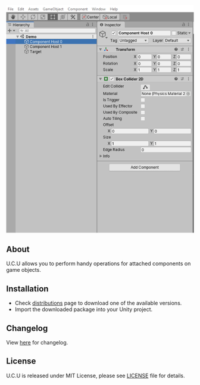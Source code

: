 <p align="center">
  <a href="#"><img src="https://github.com/iozsaygi/unity-component-copier/blob/master/media/showcase.gif"/></a>
</p>

## About
U.C.U allows you to perform handy operations for attached components on game objects.

## Installation
* Check [distributions](https://github.com/iozsaygi/unity-component-utilities/tree/master/dists) page to download one of the available versions.
* Import the downloaded package into your Unity project.

## Changelog
View [here](https://github.com/iozsaygi/unity-component-copier/blob/master/CHANGELOG.md) for changelog.
## License
U.C.U is released under MIT License, please see [LICENSE](https://github.com/iozsaygi/unity-component-utilities/blob/master/LICENSE) file for details.
